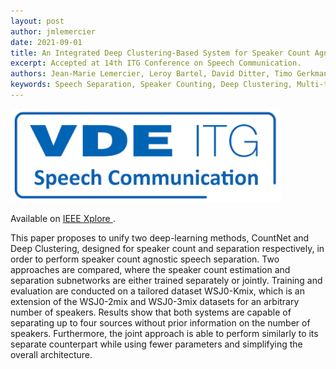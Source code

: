 ```yaml
---
layout: post
author: jmlemercier
date: 2021-09-01
title: An Integrated Deep Clustering-Based System for Speaker Count Agnostic Speech Separation
excerpt: Accepted at 14th ITG Conference on Speech Communication.
authors: Jean-Marie Lemercier, Leroy Bartel, David Ditter, Timo Gerkmann
keywords: Speech Separation, Speaker Counting, Deep Clustering, Multi-task Learning
---
```


<div class="post-image">
<img src="/assets/itg2021/itg2021.png" height="150px">
</div>

<div class="links">
<p>
Available on <a href="https://ieeexplore.ieee.org/document/9657520"> IEEE Xplore </a>.
</p>
</div>

<div class="abstract">
<p>
This paper proposes to unify two deep-learning methods, CountNet and Deep Clustering, designed for speaker count and separation respectively, in order to perform speaker count agnostic speech separation. Two approaches are compared, where the speaker count estimation and separation subnetworks are either trained separately or jointly. Training and evaluation are conducted on a tailored dataset WSJ0-Kmix, which is an extension of the WSJ0-2mix and WSJ0-3mix datasets for an arbitrary number of speakers. Results show that both systems are capable of separating up to four sources without prior information on the number of speakers. Furthermore, the joint approach is able to perform similarly to its separate counterpart while using fewer parameters and simplifying the overall architecture.</p>
</div>